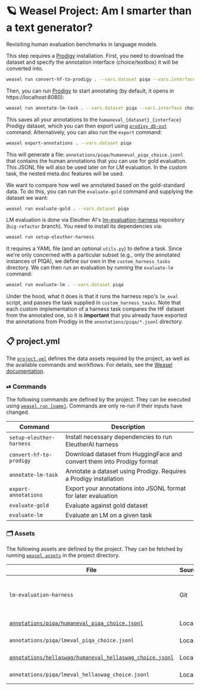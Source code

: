 <!-- WEASEL: AUTO-GENERATED DOCS START (do not remove) -->

# 🪐 Weasel Project: Am I smarter than a text generator?

Revisiting human evaluation benchmarks in language models.


This step requires a [Prodigy](https://prodigy.ai) installation.
First, you need to download the dataset and specify the annotation interface (choice/textbox) it will be converted into.

```sh
weasel run convert-hf-to-prodigy . --vars.dataset piqa --vars.interface choice
```

Then, you can run [Prodigy](https://prodigy.ai) to start annotating (by default, it opens in https://localhost:8080):

```sh
weasel run annotate-lm-task . --vars.dataset piqa --vars.interface choice
```

This saves all your annotations to the `humaneval_{dataset}_{interface}`
Prodigy dataset, which you can then export using [`prodigy db-out`](https://prodi.gy/docs/recipes#db-out) command.
Alternatively, you can also run the `export` command:

```sh
weasel export-annotations . --vars.dataset piqa
```

This will generate a file: `annotations/piqa/humaneval_piqa_choice.jsonl` that contains the human annotations that you can use for gold evaluation.
This JSONL file will also be used later on for LM evaluation. In the custom task, the nested meta.doc features will be used.


We want to compare how well we annotated based on the gold-standard data.
To do this, you can run the `evaluate-gold` command and supplying the dataset we want:

```sh
weasel run evaluate-gold . --vars.dataset piqa
```


LM evaluation is done via Eleuther AI's [lm-evaluation-harness](https://github.com/EleutherAI/lm-evaluation-harness) repository (`big-refactor` branch).
You need to install its dependencies via:

```sh
weasel run setup-eleuther-harness
```

It requires a YAML file (and an optional `utils.py`) to define a task.
Since we're only concerned with a particular subset (e.g., only the annotated instances of PIQA), we define our own in the `custom_harness_tasks` directory.
We can then run an evaluation by running the `evaluate-lm` command:

```sh
weasel run evaluate-lm . --vars.dataset piqa
```

Under the hood, what it does is that it runs the harness repo's `lm_eval` script, and passes the task supplied in `custom_harness_tasks`.
Note that each custom implementation of a harness task compares the HF dataset from the annotated one,
so it is **important** that you already have exported the annotations from Prodigy in the `annotations/piqa/*.jsonl` directory.

## 📋 project.yml

The [`project.yml`](project.yml) defines the data assets required by the
project, as well as the available commands and workflows. For details, see the
[Weasel documentation](https://github.com/explosion/weasel).

### ⏯ Commands

The following commands are defined by the project. They
can be executed using [`weasel run [name]`](https://github.com/explosion/weasel/tree/main/docs/cli.md#rocket-run).
Commands are only re-run if their inputs have changed.

| Command | Description |
| --- | --- |
| `setup-eleuther-harness` | Install necessary dependencies to run EleutherAI harness |
| `convert-hf-to-prodigy` | Download dataset from HuggingFace and convert them into Prodigy format |
| `annotate-lm-task` | Annotate a dataset using Prodigy. Requires a Prodigy installation |
| `export-annotations` | Export your annotations into JSONL format for later evaluation |
| `evaluate-gold` | Evaluate against gold dataset |
| `evaluate-lm` | Evaluate an LM on a given task |

### 🗂 Assets

The following assets are defined by the project. They can
be fetched by running [`weasel assets`](https://github.com/explosion/weasel/tree/main/docs/cli.md#open_file_folder-assets)
in the project directory.

| File | Source | Description |
| --- | --- | --- |
| `lm-evaluation-harness` | Git | The framework to use for evaluation. Custom tasks are defined in `custom_harness_tasks`. |
| [`annotations/piqa/humaneval_piqa_choice.jsonl`](annotations/piqa/humaneval_piqa_choice.jsonl) | Local | PIQA Human annotations by Lj |
| `annotations/piqa/lmeval_piqa_choice.jsonl` | Local | PIQA instances for LM evaluation |
| [`annotations/hellaswag/humaneval_hellaswag_choice.jsonl`](annotations/hellaswag/humaneval_hellaswag_choice.jsonl) | Local | HellaSwag Human annotations by Lj |
| `annotations/piqa/lmeval_hellaswag_choice.jsonl` | Local | HellaSwag instances for LM evaluation |

<!-- WEASEL: AUTO-GENERATED DOCS END (do not remove) -->